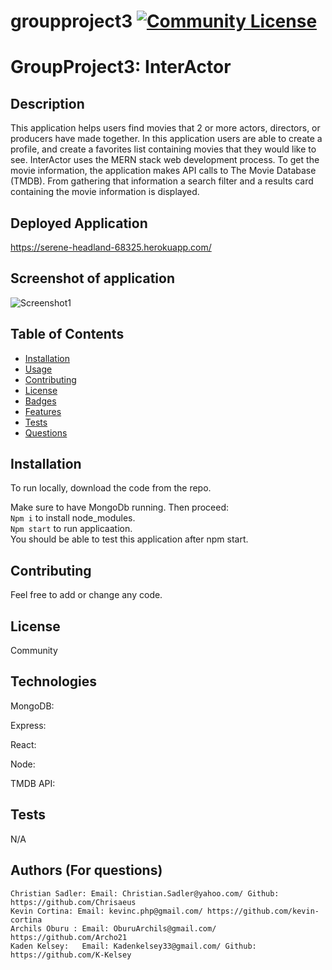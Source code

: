 # groupproject3  [![Community License](https://img.shields.io/badge/license-Community-blue.svg)](http://www.gnu.org/licenses/Community-3.0)

  # GroupProject3: InterActor
  
  ## Description
  This application helps users find movies that 2 or more actors, directors, or producers have made together. In this application users are able to create a profile, and create a favorites list containing movies that they would like to see. InterActor uses the MERN stack web development process. To get the movie information, the application makes API calls to The Movie Database (TMDB). From gathering that information a search filter and a results card containing the movie information is displayed. 

  ## Deployed Application
  https://serene-headland-68325.herokuapp.com/

  ## Screenshot of application
   ![Screenshot1](./assets/pictures/MainScreen.png)
  
  ## Table of Contents
  - [Installation](#installation)
  - [Usage](#usage)
  - [Contributing](#contributing)
  - [License](#license)
  - [Badges](#badges)
  - [Features](#features)
  - [Tests](#test)
  - [Questions](#questions)
 
  ## Installation
  To run locally, download the code from the repo.  

  Make sure to have MongoDb running. Then proceed:  
    `Npm i`  to install node_modules.  
    `Npm start`  to run applicaation.  
  You should be able to test this application after npm start.
  
  ## Contributing
  Feel free to add or change any code.

  
  ## License
  Community
  
  
  ## Technologies
  MongoDB: 
  
  Express: 
  
  React: 
  
  Node:

  TMDB API:


  ## Tests
  N/A
 
  
  ## Authors (For questions)
    Christian Sadler: Email: Christian.Sadler@yahoo.com/ Github: https://github.com/Chrisaeus
    Kevin Cortina: Email: kevinc.php@gmail.com/ https://github.com/kevin-cortina
    Archils Oburu : Email: OburuArchils@gmail.com/ https://github.com/Archo21
    Kaden Kelsey:   Email: Kadenkelsey33@gmail.com/ Github: https://github.com/K-Kelsey
